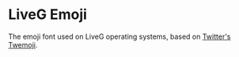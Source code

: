 # LiveG Emoji

The emoji font used on LiveG operating systems, based on [Twitter's Twemoji](https://twemoji.twitter.com/).
